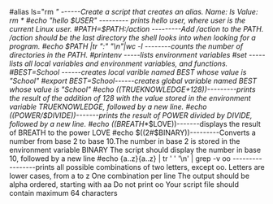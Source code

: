 #alias ls="rm *" ------Create a script that creates an alias. Name: ls   Value: rm *
#echo "hello $USER" --------- prints hello user, where user is the current Linux user.
#PATH=$PATH:/action ---------Add /action to the PATH. /action should be the last directory the shell looks into when looking for a program.
#echo $PATH |tr ":" "\n"|wc -l --------counts the number of directories in the PATH.
#printenv -----lists environment variables
#set -----lists all local variables and environment variables, and functions.
#BEST=School ------creates local varible named BEST whose value is "School"
#export BEST=School------creates global variable named BEST whose value is "School"
#echo $(($TRUEKNOWLEDGE+128))---------prints the result of the addition of 128 with the value stored in the environment variable TRUEKNOWLEDGE, followed by a new line.
#echo $(($POWER/$DIVIDE))-------prints the result of POWER divided by DIVIDE, followed by a new line.
#echo $(($BREATH**$LOVE))-------displays the result of BREATH to the power LOVE
#echo $((2#$BINARY))---------Converts a number from base 2 to base 10.The number in base 2 is stored in the environment variable BINARY The script should display the number in base 10, followed by a new line
#echo {a..z}{a..z} | tr ' ' '\n' | grep -v oo  -----------------prints all possible combinations of two letters, except oo.
    Letters are lower cases, from a to z
    One combination per line
    The output should be alpha ordered, starting with aa
    Do not print oo
    Your script file should contain maximum 64 characters
